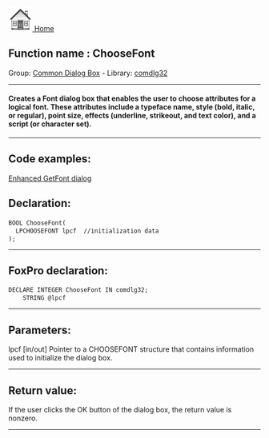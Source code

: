 [<img src="../../images/home.png"> Home ](https://github.com/VFPX/Win32API)  

## Function name : ChooseFont
Group: [Common Dialog Box](../../functions_group.md#Common_Dialog_Box)  -  Library: [comdlg32](../../libraries.md#comdlg32)  
***  


#### Creates a Font dialog box that enables the user to choose attributes for a logical font. These attributes include a typeface name, style (bold, italic, or regular), point size, effects (underline, strikeout, and text color), and a script (or character set).
***  


## Code examples:
[Enhanced GetFont dialog](../../samples/sample_159.md)  

## Declaration:
```foxpro  
BOOL ChooseFont(
  LPCHOOSEFONT lpcf  //initialization data
);  
```  
***  


## FoxPro declaration:
```foxpro  
DECLARE INTEGER ChooseFont IN comdlg32;
	STRING @lpcf  
```  
***  


## Parameters:
lpcf 
[in/out] Pointer to a CHOOSEFONT structure that contains information used to initialize the dialog box.  
***  


## Return value:
If the user clicks the OK button of the dialog box, the return value is nonzero.  
***  


